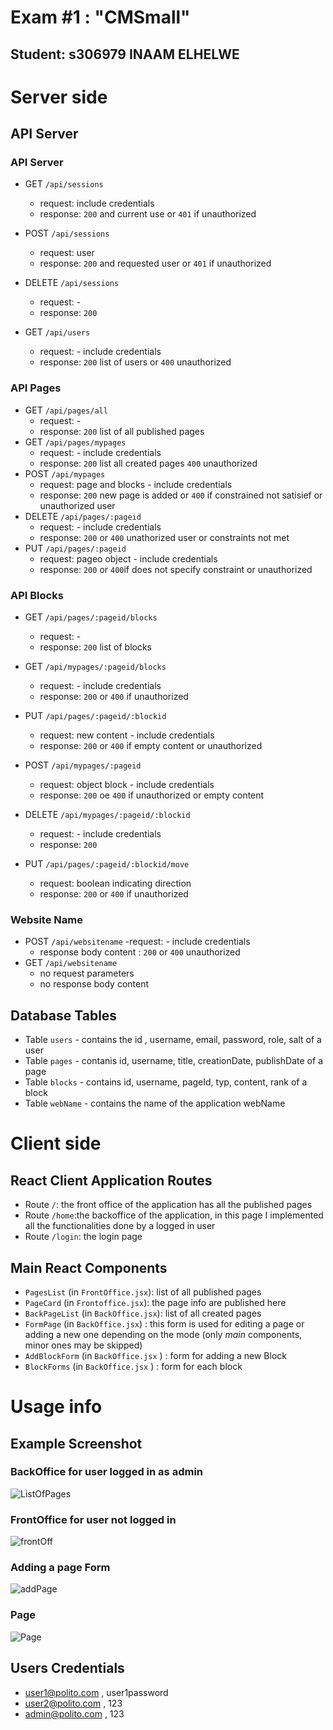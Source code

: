 # Exam #1 : "CMSmall"

## Student: s306979 INAAM ELHELWE 

# Server side

## API Server

### API Server

- GET `/api/sessions`
  - request: include credentials
  - response: `200` and current use or `401` if unauthorized 
- POST `/api/sessions`
  - request: user
  - response: `200` and requested user or `401` if unauthorized
- DELETE `/api/sessions`
  - request: -
  - response: `200`



- GET `/api/users`
  - request: - include credentials
  - response: `200` list of users or `400` unauthorized

### API Pages

- GET `/api/pages/all`
  - request: -
  - response: `200` list of all published pages
- GET `/api/pages/mypages`
  - request: - include credentials
  - response: `200` list all created pages `400` unauthorized
- POST `/api/mypages`
  - request: page and blocks - include credentials
  - response: `200` new page is added or `400` if constrained not satisief or unauthorized user
- DELETE `/api/pages/:pageid`
  - request: - include credentials
  - response: `200` or `400` unathorized user or constraints not met
- PUT `/api/pages/:pageid`
  - request: pageo object - include credentials
  - response: `200` or `400`if does not specify constraint or unauthorized


### API Blocks

- GET `/api/pages/:pageid/blocks`
  - request: -
  - response: `200` list of blocks 

- GET `/api/mypages/:pageid/blocks`
  - request: - include credentials
  - response: `200` or `400` if unauthorized

- PUT `/api/pages/:pageid/:blockid`
  - request: new content - include credentials
  - response: `200` or `400` if empty content or unauthorized

- POST `/api/mypages/:pageid`
  - request: object block - include credentials
  - response: `200` oe `400` if unauthorized or empty content

- DELETE `/api/mypages/:pageid/:blockid` 
  - request: - include credentials
  - response: `200` 
- PUT `/api/pages/:pageid/:blockid/move`
  - request: boolean indicating direction
  - response: `200` or `400` if unauthorized

### Website Name

- POST `/api/websitename`
  -request:  - include credentials
  - response body content : `200` or `400` unauthorized
- GET `/api/websitename`
  - no request parameters
  - no response body content

## Database Tables

- Table `users` - contains the id , username, email, password, role, salt of a user
- Table `pages` - contanis id, username, title, creationDate, publishDate of a page
- Table `blocks` - contains id, username, pageId, typ, content, rank of a block
- Table `webName` - contains the name of the application webName

# Client side

## React Client Application Routes

- Route `/`: the front office of the application has all the published pages
- Route `/home`:the backoffice of the application, in this page I implemented all the functionalities done by a logged in user
- Route `/login`: the login page 


## Main React Components

- `PagesList` (in `FrontOffice.jsx`): list of all published pages
- `PageCard` (in `Frontoffice.jsx`): the page info are published here
- `BackPageList` (in `BackOffice.jsx`): list of all created pages 
- `FormPage` (in `BackOffice.jsx`) : this form is used for editing a page or adding a new one depending on the mode 
(only _main_ components, minor ones may be skipped)
- `AddBlockForm` (in `BackOffice.jsx` ) : form for adding a new Block
- `BlockForms` (in `BackOffice.jsx` ) : form for each block 
# Usage info

## Example Screenshot

### BackOffice for user logged in as admin

![ListOfPages](./screenshots/backOff.png)

### FrontOffice for user not logged in
![frontOff](./screenshots/frontOff.png)

### Adding a page Form
![addPage](./screenshots/addPage.png)

### Page
![Page](./screenshots/page.png)


## Users Credentials

- user1@polito.com , user1password
- user2@polito.com , 123
- admin@polito.com , 123
